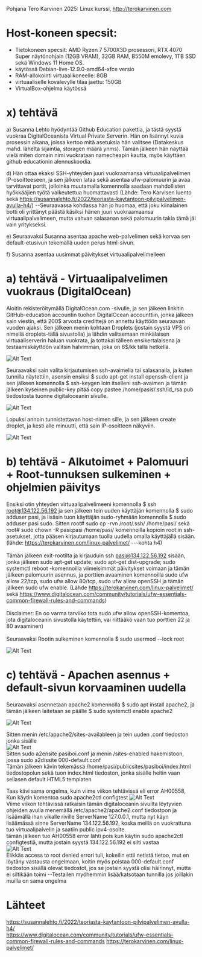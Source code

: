 Pohjana Tero Karvinen 2025: Linux kurssi, http://terokarvinen.com

# Host-koneen specsit:

- Tietokoneen specsit: AMD Ryzen 7 5700X3D prosessori, RTX 4070 Super näytönohjain (12GB VRAM), 32GB RAM, B550M emolevy, 1TB SSD sekä Windows 11 Home OS.
- käytössä Debian-live-12.9.0-amd64-xfce versio
- RAM-allokointi virtuaalikoneelle: 8GB
- virtuaaliselle kovalevylle tilaa jaettu: 150GB
- VirtualBox-ohjelma käytössä

# x) tehtävä

a) Susanna Lehto hyödyntää Github Education pakettia, ja tästä syystä vuokraa DigitalOceanista Virtual Private Serverin. Hän on lisännyt kuvia prosessin aikana, joissa kertoo mitä asetuksia hän valitsee (Datakeskus mahd. läheltä sijaintia, storagen määrä ynms). Tämän jälkeen hän näyttää vielä miten domain nimi vuokrataan namecheapin kautta, myös käyttäen github educationin alennuskoodia.

d) Hän ottaa ekaksi SSH-yhteyden juuri vuokraamansa virtuaalipalvelimen IP-osoitteeseen, ja sen jälkeen lataa sekä asentaa ufw-palomuurin ja avaa tarvittavat portit, jolloinka muutamalla komennolla saadaan mahdollisten hyökkääjien työtä vaikeutettua huomattavasti (Lähde: Tero Karvisen luento sekä https://susannalehto.fi/2022/teoriasta-kaytantoon-pilvipalvelimen-avulla-h4/) --Seuraavassa kohdassa hän jo huomaa, että joku kiinalainen botti oli yrittänyt päästä käsiksi hänen juuri vuokraamaansa virtuaalipalvelimeen, mutta vahvan salasanan sekä palomuurin takia tämä jäi vain yritykseksi. 

e) Seuraavaksi Susanna asentaa apache web-palvelimen sekä korvaa sen default-etusivun tekemällä uuden perus html-sivun.

f) Susanna asentaa uusimmat päivitykset virtuaalipalvelimelleen


# a) tehtävä - Virtuaalipalvelimen vuokraus (DigitalOcean)

Aloitin rekisteröitymällä DigitalOcean.com -sivulle, ja sen jälkeen linkitin GitHub-education accountin tuohon DigitalOcean accounttiin, jonka jälkeen sain viestin, että 200$ arvosta credittejä on annettu käyttöön seuraavan vuoden ajaksi. 
Sen jälkeen menin kohtaan Droplets (jostain syystä VPS on nimellä droplets-tällä sivustolla) ja lähdin valitsemaan minkälaisen virtuaaliserverin haluan vuokrata, ja tottakai tälleen ensikertalaisena ja testaamiskäyttöön valitsin halvimman, joka on 6$/kk tällä hetkellä. 

![Alt Text](images/Week4image1.png)

Seuraavaksi sain valita kirjautumisen ssh-avaimella tai salasanalla, ja kuten tunnilla näytettiin, asensin ensiksi $ sudo apt-get install openssh-client ja sen jälkeen komennolla $ ssh-keygen loin itselleni ssh-avaimen ja tämän jälkeen kyseinen public-key pitää copy pastee /home/pasis/.ssh/id_rsa.pub tiedostosta tuonne digitaloceanin sivulle.

![Alt Text](images/Week4image2.png)

Lopuksi annoin tunnistettavan host-nimen sille, ja sen jälkeen create droplet, ja kesti alle minuutti, että sain IP-osoitteen näkyviin. 

![Alt Text](images/Week4image3.png)


# b) tehtävä - Alkutoimet + Palomuuri + Root-tunnuksen sulkeminen + ohjelmien päivitys

Ensiksi otin yhteyden virtuaalipalvelimeeni komennolla $ ssh root@134.122.56.192 ja sen jälkeen tein uuden käyttäjän komennolla $ sudo adduser pasi, ja lisäsin tuon käyttäjän sudo-ryhmään komennolla $ sudo adduser pasi sudo. Sitten root# sudo cp -rvn /root/.ssh/ /home/pasi/ sekä 
root# sudo chown -R pasi:pasi /home/pasi/ komennoilla kopioin root:in ssh-asetukset, jotta pääsen kirjautumaan tuolla uudella omalla käyttäjällä sisään. (lähde: https://terokarvinen.com/linux-palvelimet/  ---kohta h4)
<br>
<br>
Tämän jälkeen exit-rootilta ja kirjauduin ssh pasi@134.122.56.192 sisään, jonka jälkeen sudo apt-get update; sudo apt-get dist-upgrade; sudo systemctl reboot -komennoilla viimeisimmät päivitykset voimaan ja tämän jälkeen palomuurin asennus, ja porttien avaaminen komennoilla sudo ufw allow 22/tcp, sudo ufw allow 80/tcp, sudo ufw allow openSSH ja tämän jälkeen sudo ufw enable. (Lähde https://terokarvinen.com/linux-palvelimet/  sekä https://www.digitalocean.com/community/tutorials/ufw-essentials-common-firewall-rules-and-commands) <br>
<br>
Disclaimer: En oo varma tarviiko tota sudo ufw allow openSSH-komentoa, jota digitaloceanin sivustolla käytettiin, vai riittääkö vaan tuo porttien 22 ja 80 avaaminen)
<br>
<br>
Seuraavaksi Rootin sulkeminen komennolla $ sudo usermod --lock root 

![Alt Text](images/Week4image4.png)

#  c) tehtävä - Apachen asennus + default-sivun korvaaminen uudella

Seuraavaksi asennetaan apache2 komennolla $ sudo apt install apache2, ja tämän jälkeen laitetaan se päälle $ sudo systemctl enable apache2

![Alt Text](images/Week4image5.png)

Sitten menin /etc/apache2/sites-availableen ja tein uuden .conf tiedoston jonka sisälle 
<br>
![Alt Text](images/Week4image8.png)
<br>
Sitten sudo a2ensite pasiboi.conf ja menin /sites-enabled hakemistoon, jossa sudo a2dissite 000-default.conf <br>
Tämän jälkeen kävin tekemässä /home/pasi/publicsites/pasiboi/index.html tiedostopolun sekä tuon index.html tiedoston, jonka sisälle heitin vaan sellasen default HTML5 templaten


Taas kävi sama ongelma, kuin viime viikon tehtävissä eli error AH00558, Kun käytin komentoa sudo apache2ctl configtest
![Alt Text](images/Week4image7.png)
<br>
Viime viikon tehtävissä ratkaisin tämän digitaloceanin sivuilta löytyvien ohjeiden avulla menemällä /etc/apache2/apache2.conf tiedostoon ja lisäämällä ihan vikalle riville ServerName 127.0.0.1, mutta nyt käyn lisäämässä sinne ServerName 134.122.56.192, koska meillä on vuokrattuna tuo virtuaalipalvelin ja saatiin public ipv4-osoite.
<br>
tämän jälkeen tuo AH00558 error lähti pois kun käytin sudo apache2ctl configtestiä, mutta jostain syystä 134.122.56.192 ei silti vastaa
<br>
![Alt Text](images/Week4image9.png)
<br>
Elikkäs access to root denied errori tuli, kokeilin ettii netistä tietoo, mut en löytäny vastausta ongelmaan, koitin myös poistaa 000-default.conf tiedoston sisällä olevat tiedostot, jos se jostain syystä olisi häirinnyt, mutta ei siltikään toimi --Testailen myöhemmin lisää/katsotaan tunnilla jos joillakin muilla on sama ongelma




# Lähteet
https://susannalehto.fi/2022/teoriasta-kaytantoon-pilvipalvelimen-avulla-h4/ <br>
https://www.digitalocean.com/community/tutorials/ufw-essentials-common-firewall-rules-and-commands
https://terokarvinen.com/linux-palvelimet/

